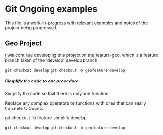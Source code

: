 # Git Ongoing examples

This file is a work-in-progress with relevant examples and notes of the project being progressed.

## Geo Project

I will continue developing this project on the feature-geo, which is a feature branch taken of the 'develop' develop branch.

`git checkout develop`
`git checkout -b geofeature develop`



##### Simplify the code to one procedure

Simplify the code so that there is only one function.

Replace any complex operators or functions with ones that can easily translate to Suunto.

git checkout -b feature-simplify develop

`git checkout develop`
`git checkout -b geofeature develop`



